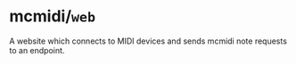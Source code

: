 # mcmidi/`web`
A website which connects to MIDI devices and sends mcmidi note requests to an endpoint.
